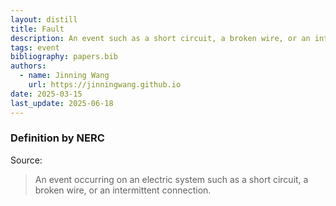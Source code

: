 ```yaml
---
layout: distill
title: Fault
description: An event such as a short circuit, a broken wire, or an intermittent connection.
tags: event
bibliography: papers.bib
authors:
  - name: Jinning Wang
    url: https://jinningwang.github.io
date: 2025-03-15
last_update: 2025-06-18
---
```


### Definition by NERC

Source: <d-cite key="nerc2024glossary"></d-cite>

> An event occurring on an electric system such as a short circuit, a broken wire, or an intermittent connection.
